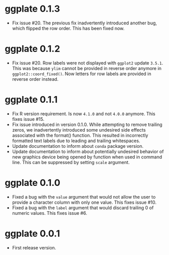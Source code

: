 # ggplate 0.1.3

* Fix issue #20. The previous fix inadvertently introduced another bug, which flipped the row order. This has been fixed now.

# ggplate 0.1.2

* Fix issue #20. Row labels were not displayed with `ggplot2` update `3.5.1`. This was because `ylim` cannot be provided in reverse order anymore in `ggplot2::coord_fixed()`. Now letters for row labels are provided in reverse order instead.

# ggplate 0.1.1

* Fix R version requirement. Is now `4.1.0` and not `4.0.0` anymore. This fixes issue #15.
* Fix issue introduced in version 0.1.0. While attempting to remove trailing zeros, we inadvertently introduced some undesired side effects associated with the format() function. This resulted in incorrectly formatted text labels due to leading and trailing whitespaces.
* Update documentation to inform about `conda` package version. 
* Update documentation to inform about potentially undesired behavior of new graphics device being opened by function when used in command line. This can be suppressed by setting `scale` argument.

# ggplate 0.1.0

* Fixed a bug with the `value` argument that would not allow the user to provide a character column with only one value. This fixes issue #10.
* Fixed a bug with the `label` argument that would discard trailing 0 of numeric values. This fixes issue #6.

# ggplate 0.0.1

* First release version.
